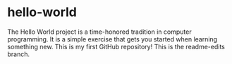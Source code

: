 # hello-world
The Hello World project is a time-honored tradition in computer programming. It is a simple exercise that gets you started when learning something new.
This is my first GitHub repository! This is the readme-edits branch. 
